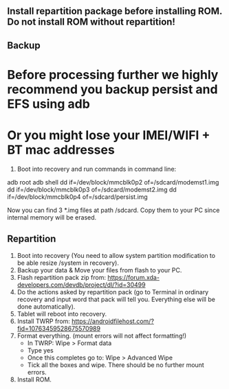 ## Install repartition package before installing ROM. Do not install ROM without repartition!

## Backup
# Before processing further we highly recommend you backup persist and EFS using adb
# Or you might lose your IMEI/WIFI + BT mac addresses
1. Boot into recovery and run commands in command line:

adb root
adb shell
dd if=/dev/block/mmcblk0p2 of=/sdcard/modemst1.img
dd if=/dev/block/mmcblk0p3 of=/sdcard/modemst2.img
dd if=/dev/block/mmcblk0p4 of=/sdcard/persist.img

Now you can find 3 *.img files at path /sdcard. Copy them to your PC since internal memory will be erased.

## Repartition
1. Boot into recovery (You need to allow system partition modification to be able resize /system in recovery).
2. Backup your data & Move your files from flash to your PC.
3. Flash repartition pack zip from: https://forum.xda-developers.com/devdb/project/dl/?id=30499
4. Do the actions asked by repartition pack (go to Terminal in ordinary recovery and input word that pack will tell you. Everything else will be done automatically).
5. Tablet will reboot into recovery.
6. Install TWRP from: https://androidfilehost.com/?fid=10763459528675570989
7. Format everything. (mount errors will not affect formatting!)
    - In TWRP: Wipe > Format data
    - Type yes 
    - Once this completes go to: Wipe > Advanced Wipe
    - Tick all the boxes and wipe. There should be no further mount errors.
8. Install ROM.
